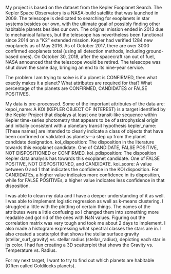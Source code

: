 My project is based on the dataset from the Kepler Exoplanet Search. The Kepler Space Observatory is a NASA-build satellite that was launched in 2009. The telescope is dedicated to searching for exoplanets in star systems besides our own, with the ultimate goal of possibly finding other habitable planets besides our own. The original mission ended in 2013 due to mechanical failures, but the telescope has nevertheless been functional since 2014 on a "K2" extended mission.
Kepler had verified 1284 new exoplanets as of May 2016. As of October 2017, there are over 3000 confirmed exoplanets total (using all detection methods, including ground-based ones). On October 30, 2018, after the spacecraft ran out of fuel, NASA announced that the telescope would be retired. The telescope was shut down the same day, bringing an end to its nine-year service.

The problem I am trying to solve is if a planet is CONFIRMED, then what exactly makes it a planet? What attributes are required for that? What percentage of the planets are CONFIRMED, CANDIDATES or FALSE POSITIVES.

My data is pre-processed. Some of the important attributes of the data are: kepoi_name: A KOI (KEPLER OBJECT OF INTEREST) is a target identified by the Kepler Project that displays at least one transit-like sequence within Kepler time-series photometry that appears to be of astrophysical origin and initially consistent with a planetary transit hypothesis
kepler_name: [These names] are intended to clearly indicate a class of objects that have been confirmed or validated as planets—a step up from the planet candidate designation.
koi_disposition: The disposition in the literature towards this exoplanet candidate. One of CANDIDATE, FALSE POSITIVE, NOT DISPOSITIONED or CONFIRMED.
koi_pdisposition: The disposition Kepler data analysis has towards this exoplanet candidate. One of FALSE POSITIVE, NOT DISPOSITIONED, and CANDIDATE.
koi_score: A value between 0 and 1 that indicates the confidence in the KOI disposition. For CANDIDATEs, a higher value indicates more confidence in its disposition, while for FALSE POSITIVEs, a higher value indicates less confidence in that disposition.

I was able to clean my data and I have a deeper understanding of it as well. I was able to implement logistic regression as well as k-means clustering. I struggled a little with the plotting of certain things. The names of the attributes were a little confusing so I changed them into something more readable and got rid of the ones with NaN values. Figuring out the correlation matrix was very tough and took me about 2 days to implement. I also made a histogram expressing what spectral classes the stars are in. I also created a scatterplot that shows the stellar surface gravity (stellar_surf_gravity) vs. stellar radius (stellar_radius), depicting each star in its color. I had fun creating a 3D scatterplot that shows the Gravity vs. Temperature vs. Radius. 

For my next target, I want to try to find out which planets are habitable (Often called Goldilocks planets).
